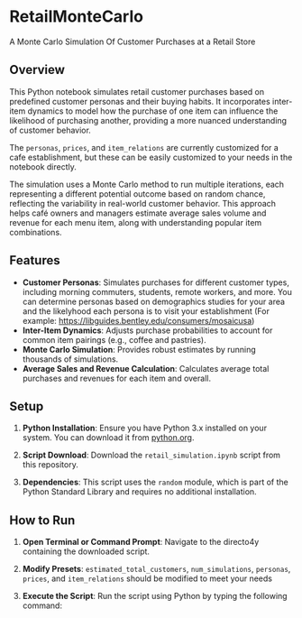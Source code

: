 # RetailMonteCarlo
A Monte Carlo Simulation Of Customer Purchases at a Retail Store

## Overview
This Python notebook simulates retail customer purchases based on predefined customer personas and their buying habits. It incorporates inter-item dynamics to model how the purchase of one item can influence the likelihood of purchasing another, providing a more nuanced understanding of customer behavior.

The `personas`, `prices`, and `item_relations` are currently customized for a cafe establishment, but these can be easily customized to your needs in the notebook directly.

The simulation uses a Monte Carlo method to run multiple iterations, each representing a different potential outcome based on random chance, reflecting the variability in real-world customer behavior. This approach helps café owners and managers estimate average sales volume and revenue for each menu item, along with understanding popular item combinations.

## Features
- **Customer Personas**: Simulates purchases for different customer types, including morning commuters, students, remote workers, and more.
You can determine personas based on demographics studies for your area and the likelyhood each persona is to visit your establishment (For example: https://libguides.bentley.edu/consumers/mosaicusa)
- **Inter-Item Dynamics**: Adjusts purchase probabilities to account for common item pairings (e.g., coffee and pastries).
- **Monte Carlo Simulation**: Provides robust estimates by running thousands of simulations.
- **Average Sales and Revenue Calculation**: Calculates average total purchases and revenues for each item and overall.

## Setup
1. **Python Installation**: Ensure you have Python 3.x installed on your system. You can download it from [python.org](https://www.python.org/downloads/).

2. **Script Download**: Download the `retail_simulation.ipynb` script from this repository.

3. **Dependencies**: This script uses the `random` module, which is part of the Python Standard Library and requires no additional installation.

## How to Run
1. **Open Terminal or Command Prompt**: Navigate to the directo4y containing the downloaded script.

2. **Modify Presets**: `estimated_total_customers`, `num_simulations`, `personas`, `prices`, and `item_relations` should be modified to meet your needs

3. **Execute the Script**: Run the script using Python by typing the following command:
